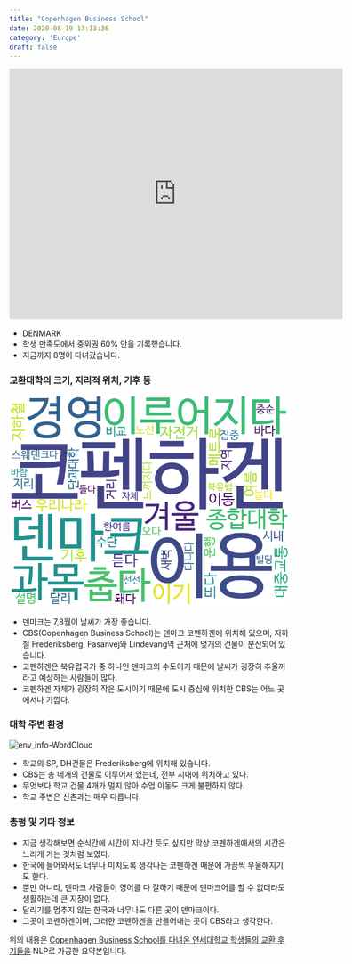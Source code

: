 ```yaml
---
title: "Copenhagen Business School"
date: 2020-08-19 13:13:36
category: 'Europe'
draft: false
---
```


<iframe
width="600"
height="450"
frameborder="0" style="border:0"
src="https://www.google.com/maps/embed/v1/place?key=AIzaSyC9e1AME-pVmWC4hBpFdu5S4dKzyepa3HQ&q=Copenhagen+Business+School&center=55.6815652,12.5296944&zoom=14" allowfullscreen>
</iframe>

* DENMARK
* 학생 만족도에서 중위권 60% 안을 기록했습니다.
* 지금까지 8명이 다녀갔습니다. 

### 교환대학의 크기, 지리적 위치, 기후 등

![gen_info-WordCloud](../univ_wordclouds_okt/gen_info/DK000002_gen_info_okt.png)

* 덴마크는 7,8월이 날씨가 가장 좋습니다.
* CBS(Copenhagen Business School)는 덴마크 코펜하겐에 위치해 있으며, 지하철 Frederiksberg, Fasanvej와 Lindevang역 근처에 몇개의 건물이 분산되어 있습니다.
* 코펜하겐은 북유럽국가 중 하나인 덴마크의 수도이기 때문에 날씨가 굉장히 추울꺼라고 예상하는 사람들이 많다.
* 코펜하겐 자체가 굉장히 작은 도시이기 때문에 도시 중심에 위치한 CBS는 어느 곳에서나 가깝다.


### 대학 주변 환경

![env_info-WordCloud](../univ_wordclouds_okt/env_info/DK000002_env_info_okt.png)

* 학교의 SP, DH건물은 Frederiksberg에 위치해 있습니다.
* CBS는 총 네개의 건물로 이루어져 있는데, 전부 시내에 위치하고 있다.
* 무엇보다 학교 건물 4개가 멀지 않아 수업 이동도 크게 불편하지 않다.
* 학교 주변은 신촌과는 매우 다릅니다.


### 총평 및 기타 정보 
* 지금 생각해보면 순식간에 시간이 지나간 듯도 싶지만 막상 코펜하겐에서의 시간은 느리게 가는 것처럼 보였다.
* 한국에 들어와서도 너무나 미치도록 생각나는 코펜하겐 때문에 가끔씩 우울해지기도 한다.
* 뿐만 아니라, 덴마크 사람들이 영어를 다 잘하기 때문에 덴마크어를 할 수 없더라도 생활하는데 큰 지장이 없다.
* 달리기를 멈추지 않는 한국과 너무나도 다른 곳이 덴마크이다.
* 그곳이 코펜하겐이며, 그러한 코펜하겐을 만들어내는 곳이 CBS라고 생각한다.


위의 내용은 [Copenhagen Business School를 다녀온 연세대학교 학생들의 교환 후기들을](http://oia.yonsei.ac.kr/partner/expReport.asp?ucode=DK000002&bgbn=A) NLP로 가공한 요약본입니다. 
